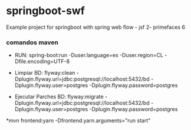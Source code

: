 # springboot-swf
Example project for springboot with spring web flow - jsf 2- primefaces 6


### comandos maven
* RUN: spring-boot:run -Duser.language=es -Duser.region=CL -Dfile.encoding=UTF-8

* Limpiar BD: flyway:clean -Dplugin.flyway.url=jdbc:postgresql://localhost:5432/bd -Dplugin.flyway.user=postgres -Dplugin.flyway.password=postgres

* Ejecutar Parches BD: flyway:migrate -Dplugin.flyway.url=jdbc:postgresql://localhost:5432/bd -Dplugin.flyway.user=postgres -Dplugin.flyway.password=postgres


*mvn frontend:yarn -Dfrontend.yarn.arguments="run start"